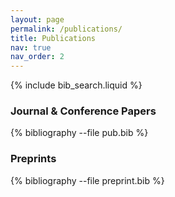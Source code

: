 ```yaml
---
layout: page
permalink: /publications/
title: Publications
nav: true
nav_order: 2
---
```


{% include bib_search.liquid %}

<div class="publications">

<h3>Journal & Conference Papers</h3>
{% bibliography  --file pub.bib %}

<h3>Preprints</h3>
{% bibliography  --file preprint.bib %}

</div>

